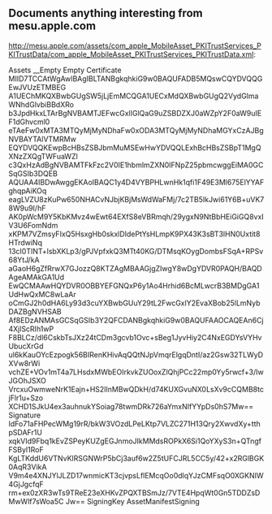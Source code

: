 ## Documents anything interesting from mesu.apple.com

http://mesu.apple.com/assets/com_apple_MobileAsset_PKITrustServices_PKITrustData/com_apple_MobileAsset_PKITrustServices_PKITrustData.xml:

<plist version="1.0">
<dict>
<key>Assets</key>
<array>
<dict>
<key>__Empty</key>
<string>Empty</string>
</dict>
</array>
<key>Certificate</key>
<data>
MIID7TCCAtWgAwIBAgIBLTANBgkqhkiG9w0BAQUFADB5MQswCQYDVQQGEwJVUzETMBEG A1UEChMKQXBwbGUgSW5jLjEmMCQGA1UECxMdQXBwbGUgQ2VydGlmaWNhdGlvbiBBdXRo b3JpdHkxLTArBgNVBAMTJEFwcGxlIGlQaG9uZSBDZXJ0aWZpY2F0aW9uIEF1dGhvcml0 eTAeFw0xMTA3MTQyMjMyNDhaFw0xODA3MTQyMjMyNDhaMGYxCzAJBgNVBAYTAlVTMRMw EQYDVQQKEwpBcHBsZSBJbmMuMSEwHwYDVQQLExhBcHBsZSBpT1MgQXNzZXQgTWFuaWZl c3QxHzAdBgNVBAMTFkFzc2V0IE1hbmlmZXN0IFNpZ25pbmcwggEiMA0GCSqGSIb3DQEB AQUAA4IBDwAwggEKAoIBAQC1y4D4VYBPHLwnHk1qfi1F49E3Ml675ElYYAFghqpAiKOq eagLVZU8zKuPw650NHACvNJbjKBjMsWdWaFMj/7c2TB5IkJwi61Y6B+uVK78W9u9I/hF AK0pWcM9Y5KbKMvz4wEwt64EXfS8eVBRmqh/29ygxN9NtBbHEiGiGQ8vxIV3U6FomNdm xKPM7VZmsyFIxQ5HsxgHb0skxlDIdePtYsHLmpK9PX43K3sBT3lHN0Uxtit8HTrdwiNq 13cI0TINT+lsbXKLp3/gPJVpfxkQ3MTt40KG/DTMsqKOygDombsFSqA+RPSv68YtJ/kA aGaoH6gZfRrwX7GJozzQ8KTZAgMBAAGjgZIwgY8wDgYDVR0PAQH/BAQDAgeAMAkGA1Ud EwQCMAAwHQYDVR0OBBYEFGNQxP6y1Ao4Hrhid6BcMLwcrB3BMDgGA1UdHwQxMC8wLaAr oCmGJ2h0dHA6Ly93d3cuYXBwbGUuY29tL2FwcGxlY2EvaXBob25lLmNybDAZBgNVHSAB Af8EDzANMAsGCSqGSIb3Y2QFCDANBgkqhkiG9w0BAQUFAAOCAQEAn6Cj4XjlScRIh1wP F8BLCz/dl6CskbTsJXz24tCDm3gcvb1Ovc+sBeg1JyvHiy2C4NxEGDYsVYHvUbucXrGd ul6kKauOYcEzpogk56BIRenKHivAqQQtNJpVmqrElgqDntI/az2Gsw32TLWyDXVw8rWi vchZE+VOv1mT4a7LHsdxMWbEOIrkvkZUOoxZlQhjPCc22mp0Yy5rwcf+3/IwJGOhJSXO VrcxuOwmweNrK1Eajn+HS2IlnMBwQDkH/d74KUXGvuNX0LsXv9cCQMB8tcjFlr1u+Szo XCHD1SJkU4ex3auhnukYSoiag78twmDRk726aYmxNIfYYpDs0hS7Mw==
</data>
<key>Signature</key>
<data>
IdFo71aFHPecWMg19rR/bkW3VOzdLPeLKtp7VLZC271H13Qry2XwvdXy+tthpSDAFr1U xqkVId9Fbq1kEvZSPeyKUZgEGJnmoJIkMMdsROPkX6Si1QoYXyS3n+QTngfFSByl1RoF KgLTKddU6VTNvKlRSGNWrP5bCj3auf6w2Z5tUFCJRL5CC5y/42+x2RGlBGK0AqR3VikA V9m4e4XNJYlJLZD17wnmicKT3cjvpsLflEMcqOo0dlqYJzCMFsqO0XGKNIW4GjJgcfqF rm+ex0zXR3wTs9TReE23eXHKvZPQXTBSmJz/7VTE4HpqWt0Gn5TDDZsDMwWlf7sWoa5C Jw==
</data>
<key>SigningKey</key>
<string>AssetManifestSigning</string>
</dict>
</plist>
